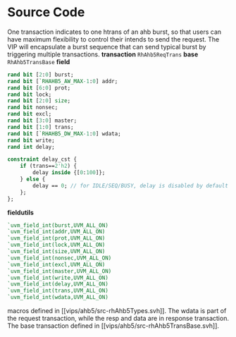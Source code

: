 # Source Code
One transaction indicates to one htrans of an ahb burst, so that users can have maximum flexibility
to control their intends to send the request. The VIP will encapsulate a burst sequence that can
send typical burst by triggering multiple transactions.
**transaction** `RhAhb5ReqTrans`
**base** `RhAhb5TransBase`
**field**
```systemverilog
rand bit [2:0] burst;
rand bit [`RHAHB5_AW_MAX-1:0] addr;
rand bit [6:0] prot;
rand bit lock;
rand bit [2:0] size;
rand bit nonsec;
rand bit excl;
rand bit [3:0] master;
rand bit [1:0] trans;
rand bit [`RHAHB5_DW_MAX-1:0] wdata;
rand bit write;
rand int delay;

constraint delay_cst {
	if (trans==2'h2) {
		delay inside {[0:100]};
	} else {
		delay == 0; // for IDLE/SEQ/BUSY, delay is disabled by default
	};
};
```
**fieldutils**
```systemverilog
`uvm_field_int(burst,UVM_ALL_ON)
`uvm_field_int(addr,UVM_ALL_ON)
`uvm_field_int(prot,UVM_ALL_ON)
`uvm_field_int(lock,UVM_ALL_ON)
`uvm_field_int(size,UVM_ALL_ON)
`uvm_field_int(nonsec,UVM_ALL_ON)
`uvm_field_int(excl,UVM_ALL_ON)
`uvm_field_int(master,UVM_ALL_ON)
`uvm_field_int(write,UVM_ALL_ON)
`uvm_field_int(delay,UVM_ALL_ON)
`uvm_field_int(trans,UVM_ALL_ON)
`uvm_field_int(wdata,UVM_ALL_ON)
```

macros defined in [[vips/ahb5/src-rhAhb5Types.svh]].
The wdata is part of the request transaction, while the resp and data are in response transaction.
The base transaction defined in [[vips/ahb5/src-rhAhb5TransBase.svh]].
